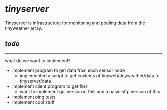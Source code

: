 # ***tinyserver***

Tinyserver is infrastructure for monitoring and pooling data from the tinyweather array.

## ***todo***

---

what do we want to implement?

- implement program to get data from each sensor node
  - implemented a script to get contents of tinyweb/tinyweather/data to tinyserver/data
- implement client program to get files
  - want to implement gui version of this and a basic sftp version of this
- implement ping tests
- implement cool stuff
